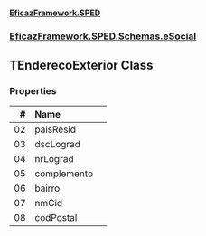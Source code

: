#### [EficazFramework.SPED](EficazFrameworkSPED.md 'EficazFramework SPED')
### [EficazFramework.SPED.Schemas.eSocial](EficazFramework.SPED.Schemas.eSocial.md 'EficazFramework.SPED.Schemas.eSocial')

## TEnderecoExterior Class
### Properties

| # | Name | |
| ---: | :--- | :--- |
| 02 | paisResid |  |
| 03 | dscLograd |  |
| 04 | nrLograd |  |
| 05 | complemento |  |
| 06 | bairro |  |
| 07 | nmCid |  |
| 08 | codPostal |  |
